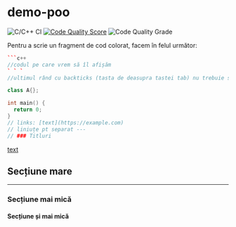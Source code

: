 # demo-poo
![C/C++ CI](https://github.com/mcmarius/demo-poo/workflows/C/C++%20CI/badge.svg?branch=master)
[![Code Quality Score](https://www.code-inspector.com/project/5456/score/svg)](https://frontend.code-inspector.com/public/project/5456/demo-poo/dashboard)
![Code Quality Grade](https://www.code-inspector.com/project/5456/status/svg)

Pentru a scrie un fragment de cod colorat, facem în felul următor:

```c++
```c++
//codul pe care vrem să îl afișăm
` ` `
//ultimul rând cu backticks (tasta de deasupra tastei tab) nu trebuie să aibă spații între backtics

class A{};

int main() {
  return 0;
}
// links: [text](https://example.com)
// liniuțe pt separat ---
// ### Titluri
```

[text](https://example.com)

## Secțiune mare
---
### Secțiune mai mică
#### Secțiune și mai mică




